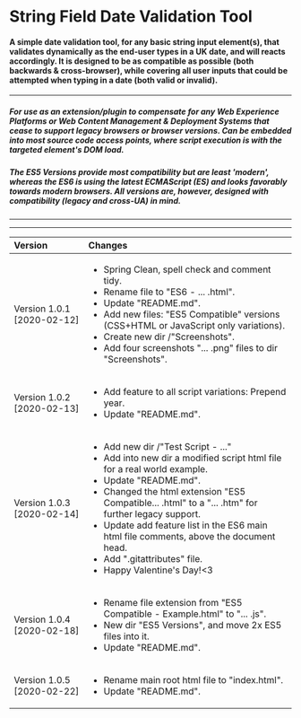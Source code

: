 # String Field Date Validation Tool

  

#### A simple date validation tool, for any basic string input element(s), that validates dynamically as the end-user types in a UK date, and will reacts accordingly. It is designed to be as compatible as possible (both backwards & cross-browser), while covering all user inputs that could be attempted when typing in a date (both valid or invalid).

  ***

##### <i>For use as an extension/plugin to compensate for any Web Experience Platforms or Web Content Management & Deployment Systems that cease to support legacy browsers or browser versions. Can be embedded into most source code access points, where script execution is with the targeted element's DOM load.
##### The ES5 Versions provide most compatibility but are least 'modern', whereas the ES6 is using the latest ECMAScript (ES) and looks favorably towards modern browsers. All versions are, however, designed with compatibility (legacy and cross-UA) in mind.<i/>

***
*** 

|Version| Changes|
|:---|:---|
|Version 1.0.1 [2020-02-12]|<ul><li>Spring Clean, spell check and comment tidy.</li><li>Rename file to "ES6 - ... .html".</li><li>Update "README.md".</li><li>Add new files: "ES5 Compatible" versions (CSS+HTML or JavaScript only variations).</li><li>Create new dir /"Screenshots".</li><li>Add four screenshots "... .png" files to dir "Screenshots".</li></ul>|
|Version 1.0.2 [2020-02-13]|<ul><li>Add feature to all script variations: Prepend year.</li><li>Update "README.md".</li></ul>|
|Version 1.0.3 [2020-02-14]|<ul><li>Add new dir /"Test Script - ..."</li><li>Add into new dir a modified script html file for a real world example.</li><li>Update "README.md".</li><li>Changed the html extension "ES5 Compatible... .html" to a "... .htm" for further legacy support.</li><li>Update add feature list in the ES6 main html file comments, above the document head.</li><li>Add ".gitattributes" file.</li><li>Happy Valentine's Day!<3</li></ul>|
|Version 1.0.4 [2020-02-18]|<ul><li>Rename file extension from "ES5 Compatible - Example.html" to "... .js".</li><li>New dir "ES5 Versions", and move 2x ES5 files into it.</li><li>Update "README.md".</li></ul>|
|Version 1.0.5 [2020-02-22]|<ul><li>Rename main root html file to "index.html".</li><li>Update "README.md".</li></ul>|